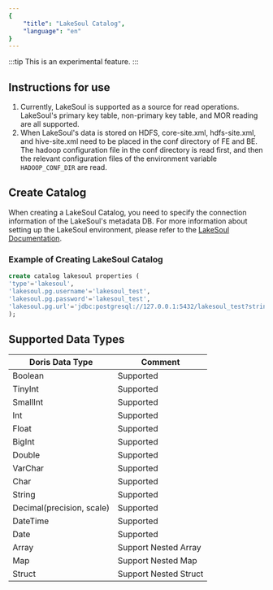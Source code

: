 ```yaml
---
{
    "title": "LakeSoul Catalog",
    "language": "en"
}
---
```


<!-- 
Licensed to the Apache Software Foundation (ASF) under one
or more contributor license agreements.  See the NOTICE file
distributed with this work for additional information
regarding copyright ownership.  The ASF licenses this file
to you under the Apache License, Version 2.0 (the
"License"); you may not use this file except in compliance
with the License.  You may obtain a copy of the License at

  http://www.apache.org/licenses/LICENSE-2.0

Unless required by applicable law or agreed to in writing,
software distributed under the License is distributed on an
"AS IS" BASIS, WITHOUT WARRANTIES OR CONDITIONS OF ANY
KIND, either express or implied.  See the License for the
specific language governing permissions and limitations
under the License.
-->

:::tip
This is an experimental feature.
:::

## Instructions for use

1. Currently, LakeSoul is supported as a source for read operations. LakeSoul's primary key table, non-primary key table, and MOR reading are all supported.
2. When LakeSoul's data is stored on HDFS, core-site.xml, hdfs-site.xml, and hive-site.xml need to be placed in the conf directory of FE and BE. The hadoop configuration file in the conf directory is read first, and then the relevant configuration files of the environment variable `HADOOP_CONF_DIR` are read.

## Create Catalog

When creating a LakeSoul Catalog, you need to specify the connection information of the LakeSoul's metadata DB. For more information about setting up the LakeSoul environment, please refer to the [LakeSoul Documentation](https://lakesoul-io.github.io/docs/Getting%20Started/setup-local-env).

### Example of Creating LakeSoul Catalog

```sql
create catalog lakesoul properties (
'type'='lakesoul',
'lakesoul.pg.username'='lakesoul_test',
'lakesoul.pg.password'='lakesoul_test',
'lakesoul.pg.url'='jdbc:postgresql://127.0.0.1:5432/lakesoul_test?stringtype=unspecified'
);
```

## Supported Data Types
| Doris Data Type           | Comment               |
| ------------------------- | --------------------- |
| Boolean                   | Supported             |
| TinyInt                   | Supported             |
| SmallInt                  | Supported             |
| Int                       | Supported             |
| Float                     | Supported             |
| BigInt                    | Supported             |
| Double                    | Supported             |
| VarChar                   | Supported             |
| Char                      | Supported             |
| String                    | Supported             |
| Decimal(precision, scale) | Supported             |
| DateTime                  | Supported             |
| Date                      | Supported             |
| Array                     | Support Nested Array  |
| Map                       | Support Nested Map    |
| Struct                    | Support Nested Struct |
